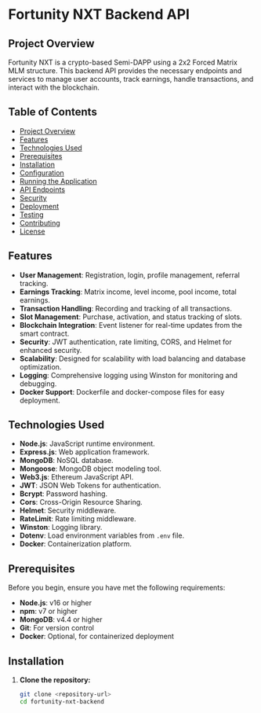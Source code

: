 ﻿# Fortunity NXT Backend API

## Project Overview

Fortunity NXT is a crypto-based Semi-DAPP using a 2x2 Forced Matrix MLM structure. This backend API provides the necessary endpoints and services to manage user accounts, track earnings, handle transactions, and interact with the blockchain.

## Table of Contents

- [Project Overview](#project-overview)
- [Features](#features)
- [Technologies Used](#technologies-used)
- [Prerequisites](#prerequisites)
- [Installation](#installation)
- [Configuration](#configuration)
- [Running the Application](#running-the-application)
- [API Endpoints](#api-endpoints)
- [Security](#security)
- [Deployment](#deployment)
- [Testing](#testing)
- [Contributing](#contributing)
- [License](#license)

## Features

- **User Management**: Registration, login, profile management, referral tracking.
- **Earnings Tracking**: Matrix income, level income, pool income, total earnings.
- **Transaction Handling**: Recording and tracking of all transactions.
- **Slot Management**: Purchase, activation, and status tracking of slots.
- **Blockchain Integration**: Event listener for real-time updates from the smart contract.
- **Security**: JWT authentication, rate limiting, CORS, and Helmet for enhanced security.
- **Scalability**: Designed for scalability with load balancing and database optimization.
- **Logging**: Comprehensive logging using Winston for monitoring and debugging.
- **Docker Support**: Dockerfile and docker-compose files for easy deployment.

## Technologies Used

- **Node.js**: JavaScript runtime environment.
- **Express.js**: Web application framework.
- **MongoDB**: NoSQL database.
- **Mongoose**: MongoDB object modeling tool.
- **Web3.js**: Ethereum JavaScript API.
- **JWT**: JSON Web Tokens for authentication.
- **Bcrypt**: Password hashing.
- **Cors**: Cross-Origin Resource Sharing.
- **Helmet**: Security middleware.
- **RateLimit**: Rate limiting middleware.
- **Winston**: Logging library.
- **Dotenv**: Load environment variables from `.env` file.
- **Docker**: Containerization platform.

## Prerequisites

Before you begin, ensure you have met the following requirements:

- **Node.js**: v16 or higher
- **npm**: v7 or higher
- **MongoDB**: v4.4 or higher
- **Git**: For version control
- **Docker**: Optional, for containerized deployment

## Installation

1. **Clone the repository:**
   ```bash
   git clone <repository-url>
   cd fortunity-nxt-backend